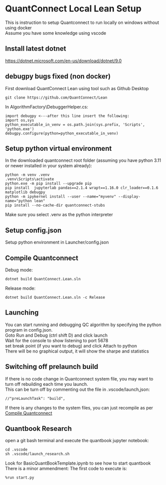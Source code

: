 # QuantConnect Local Lean Setup
This is instruction to setup Quantconnect to run locally on windows without using docker <br />
Assume you have some knowledge using vscode 

## Install latest dotnet
https://dotnet.microsoft.com/en-us/download/dotnet/9.0

## debugpy bugs fixed (non docker)
First download QuantConnect Lean using tool such as Github Desktop
```
git clone https://github.com/QuantConnect/Lean
```

In AlgorithmFactory\DebuggerHelper.cs:
```
import debugpy <---after this line insert the following:
import os,sys
python_executable_in_venv = os.path.join(sys.prefix, 'Scripts', 'python.exe')
debugpy.configure(python=python_executable_in_venv)
```
## Setup python virtual environment
In the downloaded quantconnect root folder (assuming you have python 3.11 or newer installed in your system already):
```
python -m venv .venv
.venv\Scripts\activate
python.exe -m pip install --upgrade pip
pip install  jupyterlab pandas==2.1.4 wrapt==1.16.0 clr_loader==0.1.6 matplotlib debugpy
python -m ipykernel install --user --name="myvenv" --display-name="python lean"
pip install --no-cache-dir quantconnect-stubs

```
Make sure you select .venv as the python interpreter

## Setup config.json
Setup python environment in Launcher/config.json

## Compile Quantconnect
Debug mode:
```
dotnet build QuantConnect.Lean.sln
```
Release mode:
```
dotnet build QuantConnect.Lean.sln -c Release
```

## Launching
You can start running and debugging QC algorithm by specifying the python program in config.json. <br />
Goto Run and Debug (ctrl shift D) and click launch<br />
Wait for the console to show listening to port 5678 <br />
set break point (if you want to debug) and click Attach to python <br />
There will be no graphical output, it will show the sharpe and statistics

## Switching off prelaunch build
If there is no code change in Quantconnect system file, you may want to turn off rebuilding each time you launch. <br />
This can be turn off by commenting out the file in .vscode/launch,json:

```
//"preLaunchTask": "build",
```
If there is any changes to the system files, you can just recompile as per  [Compile Quantconnect](#compile-quantconnect)

## Quantbook Research
open a git bash terminal and execute the quantbook jupyter notebook:
```
cd .vscode
sh .vscode/launch_research.sh 
```
Look for BasicQuantBookTemplate.ipynb to see how to start quantbook
There is a minor ammendment: The first code to execute is:
```
%run start.py
```
